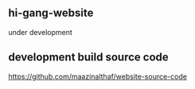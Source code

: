 ## hi-gang-website
under development 
## development build source code
https://github.com/maazinalthaf/website-source-code
